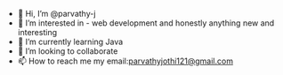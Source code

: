 - 👋 Hi, I’m @parvathy-j
- 👀 I’m interested in - web development and honestly anything new and interesting 
- 🌱 I’m currently learning Java
- 💞️ I’m looking to collaborate 
- 📫 How to reach me my email:parvathyjothi121@gmail.com

<!---
parvathy-j/parvathy-j is a ✨ special ✨ repository because its `README.md` (this file) appears on your GitHub profile.
You can click the Preview link to take a look at your changes.
--->
